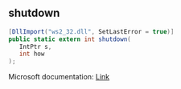 ## shutdown

```csharp
[DllImport("ws2_32.dll", SetLastError = true)]
public static extern int shutdown(
   IntPtr s,
   int how
);
```

Microsoft documentation: [Link](https://docs.microsoft.com/en-us/windows/win32/api/winsock/nf-winsock-shutdown)
